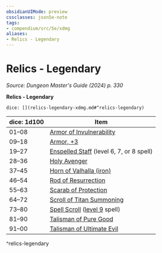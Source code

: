 ```yaml
---
obsidianUIMode: preview
cssclasses: json5e-note
tags:
- compendium/src/5e/xdmg
aliases:
- Relics - Legendary
---
```

# Relics - Legendary
*Source: Dungeon Master's Guide (2024) p. 330* 

**Relics - Legendary**

`dice: [](relics-legendary-xdmg.md#^relics-legendary)`

| dice: 1d100 | Item |
|-------------|------|
| 01–08 | [Armor of Invulnerability](/3-Mechanics/CLI/items/armor-of-invulnerability-xdmg.md) |
| 09–18 | [Armor, +3](/3-Mechanics/CLI/items/3-armor-xdmg.md) |
| 19–27 | [Enspelled Staff](/3-Mechanics/CLI/items/enspelled-staff-xdmg.md) (level 6, 7, or 8 spell) |
| 28–36 | [Holy Avenger](/3-Mechanics/CLI/items/holy-avenger-xdmg.md) |
| 37–45 | [Horn of Valhalla (iron)](/3-Mechanics/CLI/items/horn-of-valhalla-iron-xdmg.md) |
| 46–54 | [Rod of Resurrection](/3-Mechanics/CLI/items/rod-of-resurrection-xdmg.md) |
| 55–63 | [Scarab of Protection](/3-Mechanics/CLI/items/scarab-of-protection-xdmg.md) |
| 64–72 | [Scroll of Titan Summoning](/3-Mechanics/CLI/items/scroll-of-titan-summoning-xdmg.md) |
| 73–80 | [Spell Scroll](/3-Mechanics/CLI/items/spell-scroll-xdmg.md) ([level 9](/3-Mechanics/CLI/items/spell-scroll-level-9-xdmg.md) spell) |
| 81–90 | [Talisman of Pure Good](/3-Mechanics/CLI/items/talisman-of-pure-good-xdmg.md) |
| 91–00 | [Talisman of Ultimate Evil](/3-Mechanics/CLI/items/talisman-of-ultimate-evil-xdmg.md) |
^relics-legendary